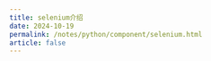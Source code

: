 ```yaml
---
title: selenium介绍
date: 2024-10-19
permalink: /notes/python/component/selenium.html
article: false
---
```

